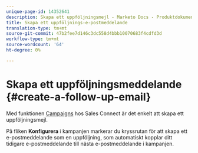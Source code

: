 ```yaml
---
unique-page-id: 14352641
description: Skapa ett uppföljningsmejl - Marketo Docs - Produktdokumentation
title: Skapa ett uppföljnings-e-postmeddelande
translation-type: tm+mt
source-git-commit: 47b2fee7d146c3dc558d4bbb10070683f4cdfd3d
workflow-type: tm+mt
source-wordcount: '64'
ht-degree: 0%

---
```



# Skapa ett uppföljningsmeddelande {#create-a-follow-up-email}

Med funktionen [Campaigns](http://docs.marketo.com/display/TEST/Campaigns) hos Sales Connect är det enkelt att skapa ett uppföljningsmejl.

På fliken **Konfigurera** i kampanjen markerar du kryssrutan för att skapa ett e-postmeddelande som en uppföljning, som automatiskt kopplar ditt tidigare e-postmeddelande till nästa e-postmeddelande i kampanjen.

